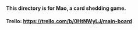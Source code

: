 #### This directory is for Mao, a card shedding game.
#### Trello: https://trello.com/b/0HtNWyLJ/main-board
